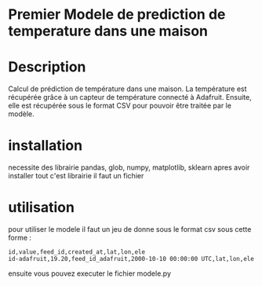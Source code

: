 # Premier Modele de prediction de temperature dans une maison

# Description

Calcul de prédiction de température dans une maison. La température est récupérée grâce à un capteur de température connecté à Adafruit. Ensuite, elle est récupérée sous le format CSV pour pouvoir être traitée par le modèle.

# installation 

necessite des librairie pandas, glob, numpy, matplotlib, sklearn
apres avoir installer tout c'est librairie il faut un fichier

# utilisation 

pour utiliser le modele il faut un jeu de donne sous le format csv
sous cette forme : 
```csv
id,value,feed_id,created_at,lat,lon,ele
id-adafruit,19.20,feed_id_adafruit,2000-10-10 00:00:00 UTC,lat,lon,ele
```

ensuite vous pouvez executer le fichier modele.py
